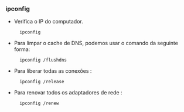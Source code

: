 ### ipconfig


- Verifica o IP do computador.

		ipconfig

- Para limpar o cache de DNS, podemos usar o comando da seguinte forma:

		ipconfig /flushdns

- Para  liberar todas as conexões  :

		ipconfig /release

- Para renovar todos os adaptadores de rede :

		ipconfig /renew


